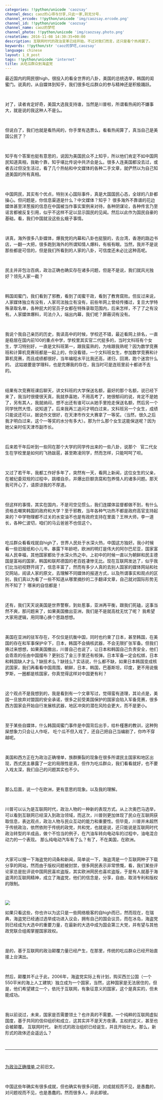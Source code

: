 ```yaml
---
categories: !!python/unicode 'caozsay'
channel_desc: caoz的心得与分享,只此一家,别无分号.
channel_ercode: !!python/unicode 'img/caozsay.ercode.png'
channel_id: !!python/unicode 'caozsay'
channel_name: caoz的梦呓
channel_photo: !!python/unicode 'img/caozsay.photo.png'
createtime: 2016-11-08 14:30:35+00:00
description: 互联网时代的政治变革已经开始，不过对我们而言，还只是看个热闹罢了。
keywords: !!python/str 'caoz的梦呓,caozsay'
language: chinese
layout: 1_0_post
tags: !!python/unicode 'internet'
title: 从吃瓜群众到海盗党
---
```

<div class="rich_media_content" id="js_content">
<p>
         最近国内的网民很high，很投入的看全世界的八卦，美国的总统选举，韩国的闺蜜门。说真的，从自媒体到知乎，我们很多吃瓜群众的参与精神还是积极踊跃。
        </p>
<p>
<br/>
</p>
<p>
         对了，读者肯定好奇，美国大选我支持谁，当然是川普啦，所谓看热闹的不嫌事大，就是说的我这种人不是么。
        </p>
<p>
<br/>
</p>
<p>
         但说白了，我们也就是看热闹的，你手里有选票么，看看热闹算了，真当自己是美国公民了？
        </p>
<p>
<br/>
</p>
<p>
         知乎有个答案也挺有意思的，说因为美国民众不上知乎，所以他们肯定不如中国网民知道真相，我勒个靠，知乎堪比传说中共济会是么。很多人连美国都没去过，或者去过但没生活过，看了几个热帖和中文媒体的各种二手文章，就俨然以为自己知道美国的所有真相。
        </p>
<p>
<br/>
</p>
<p>
         中国网民，其实有个优点，特别关心国际事件，真是大国国民心态，全球的八卦都操心。但问题是，你信息渠道是什么？中文媒体？知乎？ 很多海外不靠谱的花边媒体甚至洋葱报的信息在中国被当作事实案例来对待，各种阴谋论，各种传言乃至谣言都被反复引用，似乎不这样不足以显示国民的见闻。然后以此作为国民自豪的基础，看，我们中国就没这些幺蛾子事情。
        </p>
<p>
<br/>
</p>
<p>
         讲真，海外很多八卦媒体，爆我党的内幕和八卦也挺狠的，去台湾，香港的路边书店，一翻一大把，很多跑到海外的所谓知情人爆料，有板有眼。当然，我并不是说那些都是可信的，但是我们所看到的人家的八卦，可信度还未必比这种高呢。
        </p>
<p>
<br/>
</p>
<p>
         民主并非包治百病，政治正确也确实存在诸多问题，但是不是说，我们就风光独好？领先人家一截？
        </p>
<p>
<br/>
</p>
<p>
         韩国闺蜜门，我们看到了邪教，看到了闺蜜干政，看到了教育腐败。但反过来说，人家媒体独立有没有，人家司法独立有没有，前些年网上曾经传播过，复旦大学特殊录取名单，各种屁大的官员子女都在特殊录取范围内，后来怎样，不了了之有没有。人家媒体爆料，司法介入，端出内幕，我们呢？屏蔽词有没有。
        </p>
<p>
<br/>
</p>
<p>
         我说个我自己亲历的历史，我读高中的时候，学校还不错，最近看网上排名，一直是稳居在国内前100的重点中学，学校里其实官二代挺多的，当时文科班有个女生，学习特别好，一直是文科班第一，跟我蛮熟的，为啥跟我熟呢？因为数学竞赛班和计算机竞赛班都是一起上的，你没看错，一个文科班女生，参加数学竞赛和计算机竞赛，而且成绩都很好，当年编程水平比我还高，递归，回溯，跑个迷宫什么的。 这姑娘要是学理科，也是完爆我的存在，我当时可是连班里前十都进不去的。
        </p>
<p>
<br/>
</p>
<p>
         结果有次竞赛班课后聊天，讲文科班的大学保送名额，最好的那个名额，说已经下来了，我当时很傻很天真，我就恭喜她，不用高考了，她很郁闷的说，肯定不是她了，另有其人，我就纳闷，想不出还有谁可以从她手里抢走保送名额，然后另一个同学恍然大悟，说知道了。后来我再三追问才明白过来，文科班另一个女生，成绩只能说还可以，据说作文很好，在天津市作文大赛拿了一等奖。（当然，很久之后我才明白过来，这个一等奖的水分有多大）。那为什么那个女生这能保送呢？因为她父亲时任天津市副市长。
        </p>
<p>
<br/>
</p>
<p>
         后来若干年后听到一些同在那个大学的同学传出来的一些八卦，说那个   官二代女生在学校里是如何的飞扬跋扈，甚至欺凌同学，然而怎样，只能呵呵了呗。
        </p>
<p>
<br/>
</p>
<p>
         又过了若干年，我都工作好多年了，突然有一天，看网上新闻，这位女生的父亲，在被纪委双规的过程中，跳楼自杀，并爆出巨额贪腐和包养情人的诸多问题。那天我可开心了，请原谅我的不厚道。
        </p>
<p>
<br/>
</p>
<p>
         但这样的事情，其实在国内，不是司空见惯么，我们连媒体监督都做不到，有什么资格去嘲笑韩国的政府和大学？至于邪教，当年各种气功热不都是政府高官支持起来的？中学物理都不过关的水变油不也是有政府支持在里面？王林大师，李一道长，各种仁波切，咱们的马云爸爸不也信这个。
        </p>
<p>
<br/>
</p>
<p>
         吃瓜群众看看戏就自high了，世界人民处于水深火热，中国这方独好。我小时候看一些旧报纸和小儿书，暴露下年龄吧，欧洲的明灯是伟大的阿尔巴尼亚，国家富裕人民幸福，其他国家都处于水深火热之中。上初中的时候一直以为朝鲜和民主德国是富裕的国家，韩国和联邦德国的老百姓凄惨无比。现在互联网发达了，似乎我们比当初视野开阔了，信息丰富了，然而有多少人真的去别人国家的媒体网站和社交网站，阅读人家的原文，去理解不同媒体的报道方式，以及所谓事实和观点的区别，我们真以为看了一些不知道从哪里摘抄的二手翻译文章，自己就对国际形势无所不知了？ 哪来的自信都是！
        </p>
<p>
<br/>
</p>
<p>
         还有，我们天天说美国是世界警察，到处惹事，亚洲再平衡，跟我们死磕，这事当然不爽，那问题来了，如果美国撤出亚洲，我们是不是就高枕无忧了呢？ 我希望大家用逻辑，用同理心换个思路想想。
        </p>
<p>
<br/>
</p>
<p>
         美国在亚洲的驻军存在，不仅仅是抗衡中国，同时也约束了日本，甚至韩国，在美国的存在和军事保护伞下，日本，韩国不会搞核武器，不会无限扩张军备。但我们换过来想想，如果美国撤出，川普自己也说了，让日本和韩国自己负责安全，他们会乖乖的任由中国摆布？更别忘了金三手里还有核弹。日本军备一定会松绑，日本和韩国缺人才么？缺技术么？缺钱么? 实话说，什么都不缺，如果日本韩国变成核武国家，我们再看看中国周围，朝鲜，日本，韩国，巴基斯坦，印度，更不用说俄罗斯，一圈都是核国家，你真觉得这样对中国更有利？
        </p>
<p>
<br/>
</p>
<p>
         这个观点不是我想到的，我是看到有一个文章写过，觉得蛮有道理，其论点是，美国一旦放弃对盟国的安全承诺，很多之前受美国保护的国家会陷入军备竞赛，很多西方国家会开始自行发展核武器，地区冲突的潜在风险会更大，而不是更小。
        </p>
<p>
<br/>
</p>
<p>
         至于某些自媒体，什么韩国闺蜜门事件是中国背后出手，给朴槿惠的教训，这种狗屎想象力只会让人作呕， 吃个瓜不但入戏了，还自己把自己当编剧了，你咋不穿越呢。
        </p>
<p>
<br/>
</p>
<p>
         美国和西方正在为政治正确埋单，族群撕裂的现象在很多所谓民主国家和地区出现，西式民主暴露了一定的局限性是真，但作为吃瓜群众，我们看看就好，也不要入戏太深，我们自己的问题其实也不少。
        </p>
<p>
<br/>
</p>
<p>
         那么后面，说一个在欧洲，更有意思的现象。以及我的理解。
        </p>
<p>
<br/>
</p>
<p>
         川普可以认为是互联网时代，政治人物的一种新的表现方式。从上次奥巴马选举，可以看到互联网已经深入到政治领域，而这次，川普则更加体现了民众在互联网获取信息，表达观点，政治人物与民众互动的能力和重要性。但毕竟，川普并未超然于传统政治，依然依附于传统的政党，共和党，也就是说，还只能说是互联网时代政治转型的半成品，做个不恰当的例子，在汽油车转向电动车的过程中，油电混合动力的一个表现。 那么纯电动汽车有了么？有了，不在美国，在欧洲。
        </p>
<p>
<br/>
</p>
<p>
         大家可以搜一下海盗党的词条和新闻，简单说一下，海盗湾是一个互联网种子下载分享的网站，然而由于版权问题被封禁，很多网民表示非常愤慨，看，我们某些评论家总是批评说中国网民喜欢盗版，其实欧洲网民也喜欢盗版，于是有人就基于海盗湾的互联网精神，成立了海盗党，他们的信念是，分享，自由，取消专利和版权的限制。
        </p>
<p>
<br/>
</p>
<p>
<img data-ratio="0.6669921875" data-s="300,640" data-src="" data-type="jpeg" data-w="1024" src="{{ '/img/nBKX0s8fer3MBhsupibYcRfEsndia6BrXgzUmAjaMIAPCW2F4uicERLmqBJpNlYb0VkoMX8rLmEo0yR4fRt9VKImg.jpeg' | prepend: site.img | replace: '//','/' }}"/>
<br/>
</p>
<p>
         如果只看这些，你也许以为这只是一些网络极客的自high而已，然而现在，在瑞典，海盗党已经通过选举成功进入议会，拥有自己的国会议员，而在冰岛，海盗党则已经成为大选中的重要力量，在最新的大选中成为国会第三大党，并有望与其他政党联合组阁掌握国家政权。
        </p>
<p>
<br/>
</p>
<p>
         是的，基于互联网的政治颠覆力量已经产生，在那里，传统的吃瓜群众已经开始直接上台演出。
        </p>
<p>
<br/>
</p>
<p>
         然后，颠覆并不止于此，2006年，海盗党实际上有计划，购买西兰公国（一个550平米的海上人工建筑）独立成为一个国家，当然，这种国家是无法居住的，但是，他们希望建立一个，依托于互联网，有象征意义的国家，这个是真实的，但未能成功。
        </p>
<p>
<br/>
</p>
<p>
         我以前说过，未来，国家是否需要领土？也许真的不需要。一个纯粹的互联网虚拟国度，基于共同的信仰组织和成立，这其实并不是天方夜谭。主权的定义，甚至也会被颠覆。 互联网时代， 新形式的政治组织已经诞生，并且开始壮大，那么，新形式的政体还会遥远么？
        </p>
<p>
<br/>
</p>
<hr/>
<p>
<br/>
</p>
<p>
<a data_ue_src="http://mp.weixin.qq.com/s?__biz=MzI0MjA1Mjg2Ng==&amp;mid=402165623&amp;idx=1&amp;sn=b48a3571913befe7d908dc418448ce1b&amp;scene=21#wechat_redirect" href="http://mp.weixin.qq.com/s?__biz=MzI0MjA1Mjg2Ng==&amp;mid=402165623&amp;idx=1&amp;sn=b48a3571913befe7d908dc418448ce1b&amp;scene=21#wechat_redirect" target="_blank">
          为政治正确埋单
         </a>
         之前旧文。
        </p>
<p>
<br/>
</p>
<p>
         中国这些年确实有很多成就，但也确实有很多问题，对成就视而不见，是愚蠢的，对问题视而不见，也是愚蠢的。然而很多人，非此即彼。
        </p>
</div>
